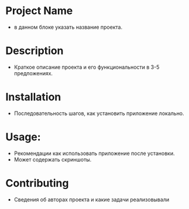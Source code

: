 # Project Name

  - в данном блоке указать название проекта.
  
# Description

  - Краткое описание проекта и его функциональности в 3-5 предложениях.
  
# Installation

  - Последовательность шагов, как установить приложение локально.
  
# Usage: 

  - Рекомендации как использовать приложение после установки.
  - Может содержать скриншоты.
  
# Contributing

  - Сведения об авторах проекта и какие задачи реализовывали
